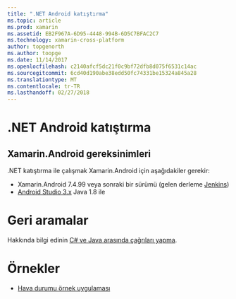 ```yaml
---
title: ".NET Android katıştırma"
ms.topic: article
ms.prod: xamarin
ms.assetid: EB2F967A-6D95-4448-994B-6D5C7BFAC2C7
ms.technology: xamarin-cross-platform
author: topgenorth
ms.author: toopge
ms.date: 11/14/2017
ms.openlocfilehash: c2140afcf5dc21f0c9bf72dfb8d075f6531c14ac
ms.sourcegitcommit: 6cd40d190abe38edd50fc74331be15324a845a28
ms.translationtype: MT
ms.contentlocale: tr-TR
ms.lasthandoff: 02/27/2018
---
```

# <a name="net-embedding-on-android"></a>.NET Android katıştırma

## <a name="xamarinandroid-requirements"></a>Xamarin.Android gereksinimleri

.NET katıştırma ile çalışmak Xamarin.Android için aşağıdakiler gerekir:

* Xamarin.Android 7.4.99 veya sonraki bir sürümü (gelen derleme [Jenkins](https://jenkins.mono-project.com/view/Xamarin.Android/job/xamarin-android/lastSuccessfulBuild/Azure/))
* [Android Studio 3.x](https://developer.android.com/studio/index.html) Java 1.8 ile

# <a name="callbacks"></a>Geri aramalar

Hakkında bilgi edinin [C# ve Java arasında çağrıları yapma](callbacks.md).

# <a name="samples"></a>Örnekler

* [Hava durumu örnek uygulaması](https://github.com/jamesmontemagno/embeddinator-weather)
